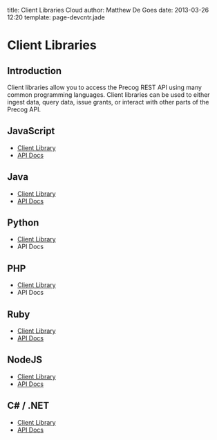 title: Client Libraries
Cloud author: Matthew De Goes 
date: 2013-03-26 12:20 
template: page-devcntr.jade

# Client Libraries

## Introduction

Client libraries allow you to access the Precog REST API using many common programming languages. Client libraries can be used to either ingest data, query data, issue grants, or interact with other parts of the Precog API.

## JavaScript

  * [Client Library](https://github.com/precog/precog_js_client)
  * [API Docs](/apidocs/js/)

## Java

  * [Client Library](https://github.com/precog/precog_java_client)
  * [API Docs](/apidocs/java/)

## Python

  * [Client Library](https://github.com/precog/precog_python_client)
  * API Docs

## PHP

  * [Client Library](https://github.com/precog/precog_php_client)
  * API Docs

## Ruby

  * [Client Library](https://github.com/precog/precog_ruby_client)
  * [API Docs](/apidocs/ruby/)

## NodeJS

  * [Client Library](https://github.com/precog/precog_js_client)
  * [API Docs](/apidocs/js/)

## C# / .NET

  * [Client Library](https://github.com/precog/precog_dotnet_client)
  * [API Docs](/apidocs/dotnet/)
